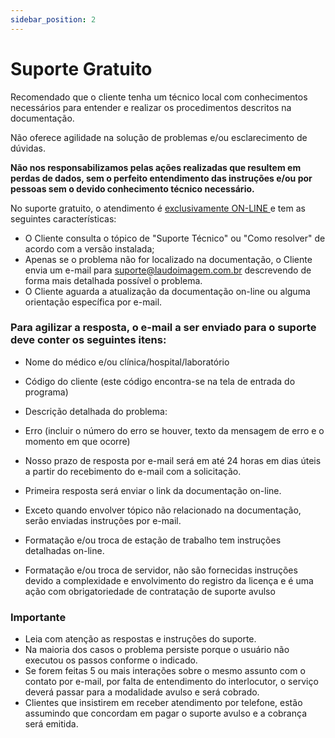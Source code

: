 ```yaml
---
sidebar_position: 2
---
```


# Suporte Gratuito

Recomendado que o cliente tenha um técnico local com conhecimentos
necessários para entender e realizar os procedimentos descritos na
documentação.

Não oferece agilidade na solução de problemas e/ou esclarecimento de
dúvidas.

**Não nos responsabilizamos pelas ações realizadas que resultem em
perdas de dados, sem o perfeito entendimento das instruções e/ou por
pessoas sem o devido conhecimento técnico necessário.**

No suporte gratuito, o atendimento é <u> exclusivamente
ON-LINE </u> e tem as seguintes características:

-   O Cliente consulta o tópico de "Suporte Técnico" ou "Como
    resolver" de acordo com a versão instalada;
-   Apenas se o problema não for localizado na documentação, o Cliente
    envia um e-mail para
    [suporte@laudoimagem.com.br](mailto:suporte@laudoimagem.com.br)
    descrevendo de forma mais detalhada possível o problema.
-   O Cliente aguarda a atualização da documentação on-line ou alguma
    orientação específica por e-mail.

### Para agilizar a resposta, o e-mail a ser enviado para o suporte deve conter os seguintes itens:

-   Nome do médico e/ou clínica/hospital/laboratório
-   Código do cliente (este código encontra-se na tela de entrada do
    programa)
-   Descrição detalhada do problema:
-   Erro (incluir o número do erro se houver, texto da mensagem de erro
    e o momento em que ocorre)

- Nosso prazo de resposta por e-mail será em até 24 horas em dias
    úteis a partir do recebimento do e-mail com a solicitação.
-   Primeira resposta será enviar o link da documentação on-line.
-   Exceto quando envolver tópico não relacionado na documentação, serão
    enviadas instruções por e-mail.
-   Formatação e/ou troca de estação de trabalho tem instruções
    detalhadas on-line.
-   Formatação e/ou troca de servidor, não são fornecidas instruções
    devido a complexidade e envolvimento do registro da licença e é uma
    ação com obrigatoriedade de contratação de suporte avulso

### Importante

-   Leia com atenção as respostas e instruções do suporte.
-   Na maioria dos casos o problema persiste porque o usuário não
    executou os passos conforme o indicado.
-   Se forem feitas 5 ou mais interações sobre o mesmo assunto com o
    contato por e-mail, por falta de entendimento do interlocutor, o
    serviço deverá passar para a modalidade avulso e será cobrado.
-   Clientes que insistirem em receber atendimento por telefone, estão
    assumindo que concordam em pagar o suporte avulso e a cobrança será
    emitida.